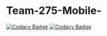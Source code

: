 # Team-275-Mobile-

[![Codacy Badge](https://api.codacy.com/project/badge/Grade/f2bde4f4b8d04c9ab882375ea30c792f)](https://app.codacy.com/gh/BuildForSDGCohort2/Team-275-Mobile-App?utm_source=github.com&utm_medium=referral&utm_content=BuildForSDGCohort2/Team-275-Mobile-App&utm_campaign=Badge_Grade_Dashboard)
[![Codacy Badge](https://api.codacy.com/project/badge/Grade/f2bde4f4b8d04c9ab882375ea30c792f)](https://app.codacy.com/gh/BuildForSDGCohort2/Team-275-Mobile-App?utm_source=github.com&utm_medium=referral&utm_content=BuildForSDGCohort2/Team-275-Mobile-App&utm_campaign=Badge_Grade_Dashboard)